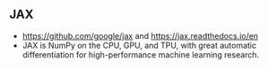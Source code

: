 ## JAX
* https://github.com/google/jax and https://jax.readthedocs.io/en
* JAX is NumPy on the CPU, GPU, and TPU, with great automatic differentiation for high-performance machine learning research.